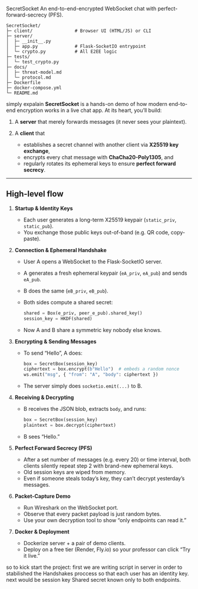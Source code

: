 SecretSocket
An end-to-end-encrypted WebSocket chat with perfect-forward-secrecy (PFS).

```plain text
SecretSocket/
├─ client/                # Browser UI (HTML/JS) or CLI
├─ server/
│  ├─ __init__.py
│  ├─ app.py              # Flask-SocketIO entrypoint
│  └─ crypto.py           # All E2EE logic
├─ tests/
│  └─ test_crypto.py
├─ docs/
│  ├─ threat-model.md
│  └─ protocol.md
├─ Dockerfile
├─ docker-compose.yml
└─ README.md
```
simply expalain
**SecretSocket** is a hands-on demo of how modern end-to-end encryption works in a live chat app. At its heart, you’ll build:

1. A **server** that merely forwards messages (it never sees your plaintext).
2. A **client** that

   * establishes a secret channel with another client via **X25519 key exchange**,
   * encrypts every chat message with **ChaCha20-Poly1305**, and
   * regularly rotates its ephemeral keys to ensure **perfect forward secrecy**.

---

## High-level flow

1. **Startup & Identity Keys**

   * Each user generates a long-term X25519 keypair (`static_priv`, `static_pub`).
   * You exchange those public keys out-of-band (e.g. QR code, copy-paste).

2. **Connection & Ephemeral Handshake**

   * User A opens a WebSocket to the Flask-SocketIO server.
   * A generates a fresh ephemeral keypair (`eA_priv`, `eA_pub`) and sends `eA_pub`.
   * B does the same (`eB_priv`, `eB_pub`).
   * Both sides compute a shared secret:

     ```python
     shared = Box(e_priv, peer_e_pub).shared_key()
     session_key = HKDF(shared)
     ```
   * Now A and B share a symmetric key nobody else knows.

3. **Encrypting & Sending Messages**

   * To send “Hello”, A does:

     ```python
     box = SecretBox(session_key)
     ciphertext = box.encrypt(b"Hello")  # embeds a random nonce
     ws.emit("msg", { "from": "A", "body": ciphertext })
     ```
   * The server simply does `socketio.emit(...)` to B.

4. **Receiving & Decrypting**

   * B receives the JSON blob, extracts `body`, and runs:

     ```python
     box = SecretBox(session_key)
     plaintext = box.decrypt(ciphertext)
     ```
   * B sees “Hello.”

5. **Perfect Forward Secrecy (PFS)**

   * After a set number of messages (e.g. every 20) or time interval, both clients silently repeat step 2 with brand-new ephemeral keys.
   * Old session keys are wiped from memory.
   * Even if someone steals today’s key, they can’t decrypt yesterday’s messages.

6. **Packet-Capture Demo**

   * Run Wireshark on the WebSocket port.
   * Observe that every packet payload is just random bytes.
   * Use your own decryption tool to show “only endpoints can read it.”

7. **Docker & Deployment**

   * Dockerize server + a pair of demo clients.
   * Deploy on a free tier (Render, Fly.io) so your professor can click “Try it live.”


so to kick start the project:
first we are writing script in server in order to stabilished the Handshakes proccess so that each user has an identity key.
next would be session key Shared secret known only to both endpoints.
